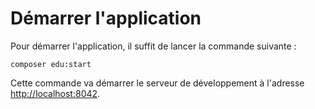 # Démarrer l'application

Pour démarrer l'application, il suffit de lancer la commande suivante :

```Shell
composer edu:start
```

Cette commande va démarrer le serveur de développement à l'adresse [http://localhost:8042](http://localhost:8042).